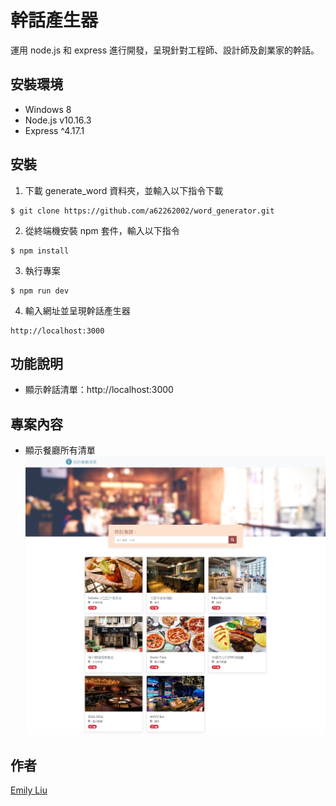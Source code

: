 # 幹話產生器

運用 node.js 和 express 進行開發，呈現針對工程師、設計師及創業家的幹話。

## 安裝環境

- Windows 8
- Node.js v10.16.3
- Express ^4.17.1

## 安裝

1. 下載 generate_word 資料夾，並輸入以下指令下載

```
$ git clone https://github.com/a62262002/word_generator.git
```

2. 從終端機安裝 npm 套件，輸入以下指令

```
$ npm install
```

3. 執行專案

```
$ npm run dev
```

4. 輸入網址並呈現幹話產生器

```
http://localhost:3000
```

## 功能說明

- 顯示幹話清單：http://localhost:3000

## 專案內容

- 顯示餐廳所有清單
  ![image](https://github.com/a62262002/restaurant_list/blob/master/restaurant_list.png)

## 作者

[Emily Liu](https://github.com/a62262002)
